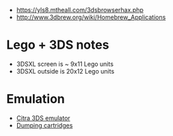 - <https://yls8.mtheall.com/3dsbrowserhax.php>
- <http://www.3dbrew.org/wiki/Homebrew_Applications>

# Lego + 3DS notes

- 3DSXL screen is ~ 9x11 Lego units
- 3DSXL outside is 20x12 Lego units

# Emulation

- [Citra 3DS emulator](https://citra-emu.org)
- [Dumping cartridges](https://citra-emu.org/wiki/dumping-game-cartridges/)
